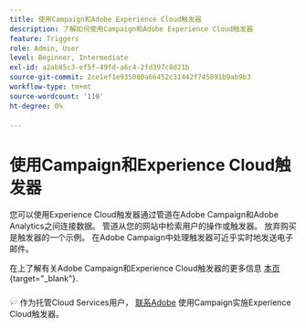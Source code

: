 ```yaml
---
title: 使用Campaign和Adobe Experience Cloud触发器
description: 了解如何使用Campaign和Adobe Experience Cloud触发器
feature: Triggers
role: Admin, User
level: Beginner, Intermediate
exl-id: a2ab85c3-ef5f-49fd-a6c4-2fd397c8d21b
source-git-commit: 2ce1ef1e935080a66452c31442f745891b9ab9b3
workflow-type: tm+mt
source-wordcount: '110'
ht-degree: 0%

---
```


# 使用Campaign和Experience Cloud触发器

您可以使用Experience Cloud触发器通过管道在Adobe Campaign和Adobe Analytics之间连接数据。 管道从您的网站中检索用户的操作或触发器。 放弃购买是触发器的一个示例。 在Adobe Campaign中处理触发器可近乎实时地发送电子邮件。

在上了解有关Adobe Campaign和Experience Cloud触发器的更多信息 [本页](https://experienceleague.adobe.com/docs/campaign-classic/using/integrating-with-adobe-experience-cloud/experience-triggers/about-triggers.html){target="_blank"}.

![](../assets/do-not-localize/speech.png)   作为托管Cloud Services用户， [联系Adobe](../start/campaign-faq.md#support) 使用Campaign实施Experience Cloud触发器。
